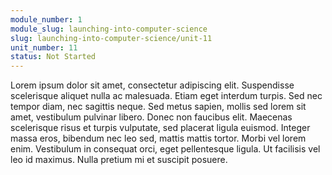 ```yaml
---
module_number: 1
module_slug: launching-into-computer-science
slug: launching-into-computer-science/unit-11
unit_number: 11
status: Not Started
---
```

Lorem ipsum dolor sit amet, consectetur adipiscing elit. Suspendisse scelerisque aliquet nulla ac malesuada. Etiam eget interdum turpis. Sed nec tempor diam, nec sagittis neque. Sed metus sapien, mollis sed lorem sit amet, vestibulum pulvinar libero. Donec non faucibus elit. Maecenas scelerisque risus et turpis vulputate, sed placerat ligula euismod. Integer massa eros, bibendum nec leo sed, mattis mattis tortor. Morbi vel lorem enim. Vestibulum in consequat orci, eget pellentesque ligula. Ut facilisis vel leo id maximus. Nulla pretium mi et suscipit posuere.